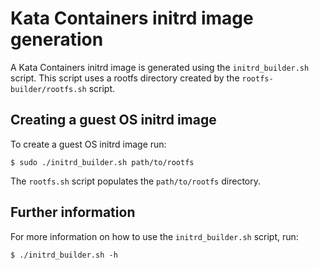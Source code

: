 # Kata Containers initrd image generation

A Kata Containers initrd image is generated using the `initrd_builder.sh` script.
This script uses a rootfs directory created by the `rootfs-builder/rootfs.sh` script.

## Creating a guest OS initrd image

To create a guest OS initrd image run:

```
$ sudo ./initrd_builder.sh path/to/rootfs
```

The `rootfs.sh` script populates the `path/to/rootfs` directory.

## Further information

For more information on how to use the `initrd_builder.sh` script, run:

```
$ ./initrd_builder.sh -h
```
